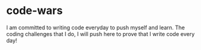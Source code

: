 # code-wars
I am committed to writing code everyday to push myself and learn. The coding challenges that I do, I will push here to prove that I write code every day!
